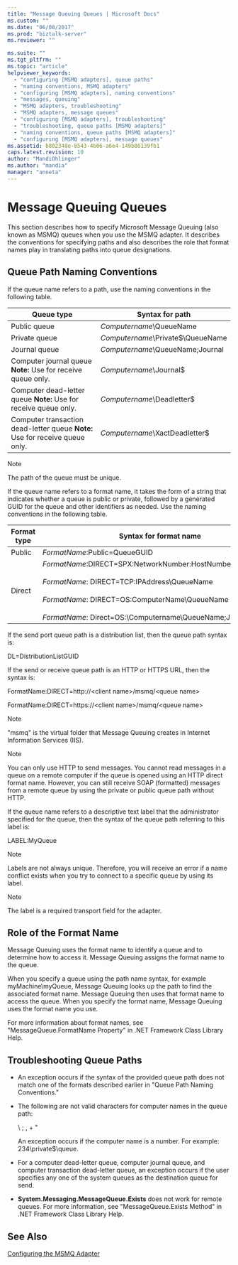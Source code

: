 ```yaml
---
title: "Message Queuing Queues | Microsoft Docs"
ms.custom: ""
ms.date: "06/08/2017"
ms.prod: "biztalk-server"
ms.reviewer: ""

ms.suite: ""
ms.tgt_pltfrm: ""
ms.topic: "article"
helpviewer_keywords: 
  - "configuring [MSMQ adapters], queue paths"
  - "naming conventions, MSMQ adapters"
  - "configuring [MSMQ adapters], naming conventions"
  - "messages, queuing"
  - "MSMQ adapters, troubleshooting"
  - "MSMQ adapters, message queues"
  - "configuring [MSMQ adapters], troubleshooting"
  - "troubleshooting, queue paths [MSMQ adapters]"
  - "naming conventions, queue paths [MSMQ adapters]"
  - "configuring [MSMQ adapters], message queues"
ms.assetid: b802348e-8543-4b06-a6e4-149b86139fb1
caps.latest.revision: 10
author: "MandiOhlinger"
ms.author: "mandia"
manager: "anneta"
---
```

# Message Queuing Queues
This section describes how to specify Microsoft Message Queuing (also known as MSMQ) queues when you use the MSMQ adapter. It describes the conventions for specifying paths and also describes the role that format names play in translating paths into queue designations.  
  
## Queue Path Naming Conventions  
 If the queue name refers to a path, use the naming conventions in the following table.  
  
|**Queue type**|**Syntax for path**|  
|--------------------|-------------------------|  
|Public queue|*Computername*\QueueName|  
|Private queue|*Computername*\Private$\QueueName|  
|Journal queue|*Computername*\QueueName;Journal|  
|Computer journal queue **Note:**  Use for receive queue only.|*Computername*\Journal$|  
|Computer dead-letter queue **Note:**  Use for receive queue only.|*Computername*\Deadletter$|  
|Computer transaction dead-letter queue **Note:**  Use for receive queue only.|*Computername*\XactDeadletter$|  
  
> [!NOTE]
>  The path of the queue must be unique.  
  
 If the queue name refers to a format name, it takes the form of a string that indicates whether a queue is public or private, followed by a generated GUID for the queue and other identifiers as needed. Use the naming conventions in the following table.  
  
|**Format type**|**Syntax for format name**|  
|---------------------|--------------------------------|  
|Public|*FormatName*:Public=QueueGUID|  
|Direct|*FormatName*:DIRECT=SPX:NetworkNumber:HostNumber\QueueName<br /><br /> *FormatName*: DIRECT=TCP:IPAddress\QueueName<br /><br /> *FormatName*: DIRECT=OS:ComputerName\QueueName<br /><br /> *FormatName*: Direct=OS:\Computername\QueueName;Journal|  
  
 If the send port queue path is a distribution list, then the queue path syntax is:  
  
 DL=DistributionListGUID  
  
 If the send or receive queue path is an HTTP or HTTPS URL, then the syntax is:  
  
 FormatName:DIRECT=http://\<client name\>/msmq/\<queue name\>  
  
 FormatName:DIRECT=https://\<client name\>/msmq/\<queue name\>  
  
> [!NOTE]
>  "msmq" is the virtual folder that Message Queuing creates in Internet Information Services (IIS).  
  
> [!NOTE]
>  You can only use HTTP to send messages. You cannot read messages in a queue on a remote computer if the queue is opened using an HTTP direct format name. However, you can still receive SOAP (formatted) messages from a remote queue by using the private or public queue path without HTTP.  
  
 If the queue name refers to a descriptive text label that the administrator specified for the queue, then the syntax of the queue path referring to this label is:  
  
 LABEL:MyQueue  
  
> [!NOTE]
>  Labels are not always unique. Therefore, you will receive an error if a name conflict exists when you try to connect to a specific queue by using its label.  
  
> [!NOTE]
>  The label is a required transport field for the adapter.  
  
## Role of the Format Name  
 Message Queuing uses the format name to identify a queue and to determine how to access it. Message Queuing assigns the format name to the queue.  
  
 When you specify a queue using the path name syntax, for example myMachine\myQueue, Message Queuing looks up the path to find the associated format name. Message Queuing then uses that format name to access the queue. When you specify the format name, Message Queuing uses the format name you use.  
  
 For more information about format names, see "MessageQueue.FormatName Property" in .NET Framework Class Library Help.  
  
## Troubleshooting Queue Paths  
  
-   An exception occurs if the syntax of the provided queue path does not match one of the formats described earlier in "Queue Path Naming Conventions."  
  
-   The following are not valid characters for computer names in the queue path:  
  
     \ ; , + "  
  
     An exception occurs if the computer name is a number. For example: 234\private$\queue.  
  
-   For a computer dead-letter queue, computer journal queue, and computer transaction dead-letter queue, an exception occurs if the user specifies any one of the system queues as the destination queue for send.  
  
-   **System.Messaging.MessageQueue.Exists** does not work for remote queues. For more information, see "MessageQueue.Exists Method" in .NET Framework Class Library Help.  
  
## See Also  
 [Configuring the MSMQ Adapter](../core/configuring-the-msmq-adapter.md)
